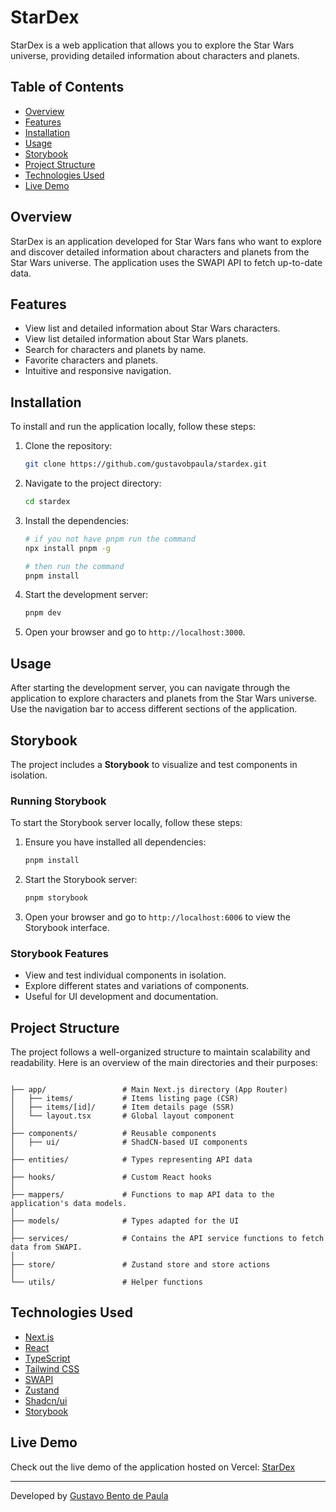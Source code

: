 # StarDex

StarDex is a web application that allows you to explore the Star Wars universe, providing detailed information about characters and planets.

## Table of Contents

- [Overview](#overview)
- [Features](#features)
- [Installation](#installation)
- [Usage](#usage)
- [Storybook](#storybook)
- [Project Structure](#project-structure)
- [Technologies Used](#technologies-used)
- [Live Demo](#live-demo)

## Overview

StarDex is an application developed for Star Wars fans who want to explore and discover detailed information about characters and planets from the Star Wars universe. The application uses the SWAPI API to fetch up-to-date data.

## Features

- View list and detailed information about Star Wars characters.
- View list detailed information about Star Wars planets.
- Search for characters and planets by name.
- Favorite characters and planets.
- Intuitive and responsive navigation.

## Installation

To install and run the application locally, follow these steps:

1. Clone the repository:

   ```bash
   git clone https://github.com/gustavobpaula/stardex.git
   ```

2. Navigate to the project directory:

   ```bash
   cd stardex
   ```

3. Install the dependencies:

   ```bash
   # if you not have pnpm run the command
   npx install pnpm -g
   ```

   ```bash
   # then run the command
   pnpm install
   ```

4. Start the development server:

   ```bash
   pnpm dev
   ```

5. Open your browser and go to `http://localhost:3000`.

## Usage

After starting the development server, you can navigate through the application to explore characters and planets from the Star Wars universe. Use the navigation bar to access different sections of the application.

## Storybook

The project includes a **Storybook** to visualize and test components in isolation.

### Running Storybook

To start the Storybook server locally, follow these steps:

1. Ensure you have installed all dependencies:

   ```bash
   pnpm install
   ```

2. Start the Storybook server:

   ```bash
   pnpm storybook
   ```

3. Open your browser and go to `http://localhost:6006` to view the Storybook interface.

### Storybook Features

- View and test individual components in isolation.
- Explore different states and variations of components.
- Useful for UI development and documentation.

## Project Structure

The project follows a well-organized structure to maintain scalability and readability. Here is an overview of the main directories and their purposes:

```plaintext

├── app/                 # Main Next.js directory (App Router)
│   ├── items/           # Items listing page (CSR)
│   ├── items/[id]/      # Item details page (SSR)
│   └── layout.tsx       # Global layout component
│
├── components/          # Reusable components
│   ├── ui/              # ShadCN-based UI components
│
├── entities/            # Types representing API data
│
├── hooks/               # Custom React hooks
│
├── mappers/             # Functions to map API data to the application's data models.
│
├── models/              # Types adapted for the UI
│
├── services/            # Contains the API service functions to fetch data from SWAPI.
│
├── store/               # Zustand store and store actions
│
└── utils/               # Helper functions

```

## Technologies Used

- [Next.js](https://nextjs.org/)
- [React](https://reactjs.org/)
- [TypeScript](https://www.typescriptlang.org/)
- [Tailwind CSS](https://tailwindcss.com/)
- [SWAPI](https://swapi.dev/)
- [Zustand](https://zustand.surge.sh/)
- [Shadcn/ui](https://ui.shadcn.com/)
- [Storybook](https://storybook.js.org/)

## Live Demo

Check out the live demo of the application hosted on Vercel: [StarDex](https://stardex.vercel.app/)

---

Developed by [Gustavo Bento de Paula](https://github.com/gustavobpaula)
